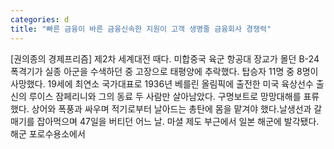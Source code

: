 ```yaml
---
categories: d
title: "빠른 금융이 바른 금융신속한 지원이 고객 생명줄 금융회사 경쟁력"
---
```

[권의종의 경제프리즘] 제2차 세계대전 때다. 미합중국 육군 항공대 장교가 몰던 B-24 폭격기가 실종 아군을 수색하던 중 고장으로 태평양에 추락했다. 탑승자 11명 중 8명이 사망했다. 19세에 최연소 국가대표로 1936년 베를린 올림픽에 출전한 미국 육상선수 출신의 루이스 잠페리니와 그의 동료 두 사람만 살아남았다. 구명보트로 망망대해를 표류했다. 상어와 폭풍과 싸우며 적기로부터 날아드는 총탄에 몸을 맡겨야 했다.날생선과 갈매기를 잡아먹으며 47일을 버티던 어느 날. 마셜 제도 부근에서 일본 해군에 발각됐다. 해군 포로수용소에서